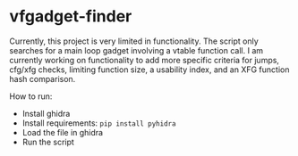 # vfgadget-finder

Currently, this project is very limited in functionality. The script only searches for a main loop gadget involving a vtable function call. I am currently working on functionality to add more specific criteria for jumps, cfg/xfg checks, limiting function size, a usability index, and an XFG function hash comparison.

How to run:
- Install ghidra
- Install requirements: ```pip install pyhidra```
- Load the file in ghidra
- Run the script
